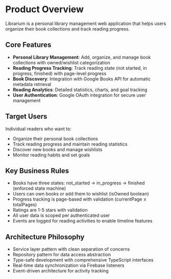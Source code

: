 # Product Overview

Librarium is a personal library management web application that helps users organize their book collections and track reading progress.

## Core Features

- **Personal Library Management**: Add, organize, and manage book collections with owned/wishlist categorization
- **Reading Progress Tracking**: Track reading state (not started, in progress, finished) with page-level progress
- **Book Discovery**: Integration with Google Books API for automatic metadata retrieval
- **Reading Analytics**: Detailed statistics, charts, and goal tracking
- **User Authentication**: Google OAuth integration for secure user management

## Target Users

Individual readers who want to:
- Organize their personal book collections
- Track reading progress and maintain reading statistics
- Discover new books and manage wishlists
- Monitor reading habits and set goals

## Key Business Rules

- Books have three states: not_started → in_progress → finished (enforced state machine)
- Users can own books or add them to wishlist (isOwned boolean)
- Progress tracking is page-based with validation (currentPage ≤ totalPages)
- Ratings are 1-5 stars with validation
- All user data is scoped per authenticated user
- Events are logged for reading activities to enable timeline features

## Architecture Philosophy

- Service layer pattern with clean separation of concerns
- Repository pattern for data access abstraction
- Type-safe development with comprehensive TypeScript interfaces
- Real-time data synchronization via Firebase listeners
- Event-driven architecture for activity tracking